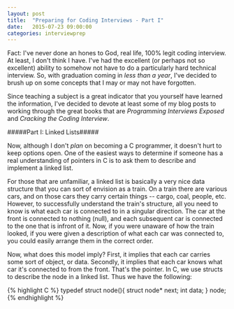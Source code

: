 ```yaml
---
layout: post
title:  "Preparing for Coding Interviews - Part I"
date:   2015-07-23 09:00:00
categories: interviewprep
---
```


Fact: I've never done an hones to God, real life, 100% legit coding interview. At least, I don't think I have. I've had the excellent (or perhaps not so excellent) ability to somehow not have to do a particularly hard technical interview. So, with graduation coming in _less than a year_, I've decided to brush up on some concepts that I may or may not have forgotten.

Since teaching a subject is a great indicator that you yourself have learned the information, I've decided to devote at least some of my blog posts to working through the great books that are _Programming Interviews Exposed_ and _Cracking the Coding Interview_.

#####Part I: Linked Lists#####

Now, although I don't _plan_ on becoming a C programmer, it doesn't hurt to keep options open. One of the easiest ways to determine if someone has a real understanding of pointers in C is to ask them to describe and implement a linked list.

For those that are unfamiliar, a linked list is basically a very nice data structure that you can sort of envision as a train. On a train there are various cars, and on those cars they carry certain things -- cargo, coal, people, etc. However, to successfully understand the train's structure, all you need to know is what each car is connected to in a singular direction. The car at the front is connected to nothing (null), and each subsequent car is connected to the one that is infront of it. Now, if you were unaware of how the train looked, if you were given a description of what each car was connected to, you could easily arrange them in the correct order.

Now, what does this model imply? First, it implies that each car carries some sort of object, or data. Secondly, it implies that each car knows what car it's connected to from the front. That's the pointer. In C, we use structs to describe the node in a linked list. Thus we have the following:

{% highlight C %}
typedef struct node(){
	 	struct node* next;
	 	int data;
} node;
{% endhighlight %}